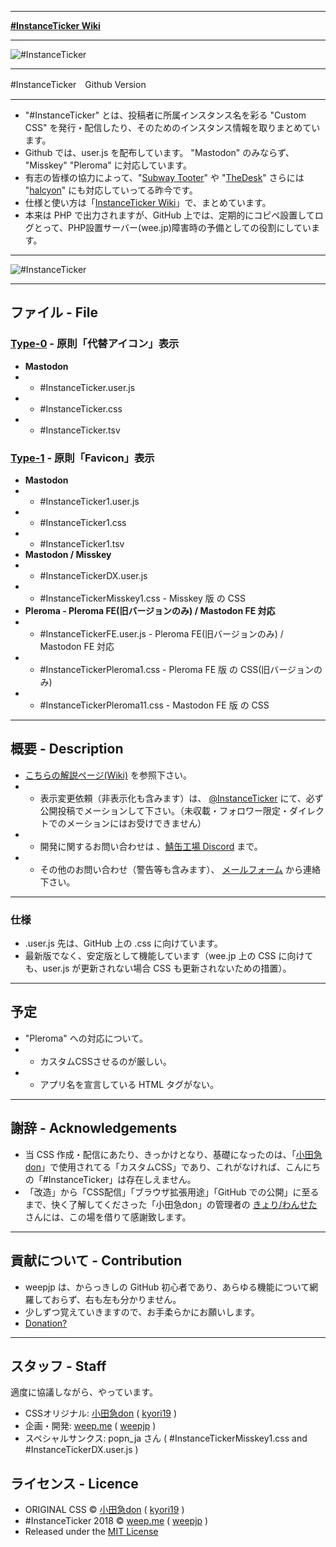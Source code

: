 <hr>

**[#InstanceTicker Wiki](https://github.com/weepjp/InstanceTicker/wiki)**

<hr>

<img src="https://res.cloudinary.com/weep/image/upload/v1551123733/it/InstanceTicker.png" title="#InstanceTicker" alt="#InstanceTicker" />
<hr>

#InstanceTicker　Github Version

<hr>

- "#InstanceTicker" とは、投稿者に所属インスタンス名を彩る "Custom CSS" を発行・配信したり、そのためのインスタンス情報を取りまとめています。
- Github では、user.js を配布しています。 "Mastodon" のみならず、 "Misskey" "Pleroma" に対応しています。
- 有志の皆様の協力によって、"[Subway Tooter](https://github.com/tateisu/SubwayTooter)" や "[TheDesk](https://github.com/cutls/TheDesk)" さらには "[halcyon](https://github.com/kaias1jp/halcyon)" にも対応していってる昨今です。
- 仕様と使い方は「[InstanceTicker Wiki](https://github.com/weepjp/InstanceTicker/wiki)」で、まとめています。
- 本来は PHP で出力されますが、GitHub 上では、定期的にコピペ設置してログとって、PHP設置サーバー(wee.jp)障害時の予備としての役割にしています。

<hr>

<img src="https://wee.jp/mastodon/tit.png" title="#InstanceTicker" alt="#InstanceTicker" />

<hr>

## ファイル - File
### [Type-0](https://github.com/weepjp/InstanceTicker/wiki/Type0) - 原則「代替アイコン」表示
- **Mastodon**
- - #InstanceTicker.user.js
- - #InstanceTicker.css
- - #InstanceTicker.tsv
### [Type-1](https://github.com/weepjp/InstanceTicker/wiki/Type1) - 原則「Favicon」表示
- **Mastodon**
- - #InstanceTicker1.user.js
- - #InstanceTicker1.css
- - #InstanceTicker1.tsv
- **Mastodon / Misskey**
- - #InstanceTickerDX.user.js
- - #InstanceTickerMisskey1.css - Misskey 版 の CSS
- **Pleroma - Pleroma FE(旧バージョンのみ) / Mastodon FE 対応**
- - #InstanceTickerFE.user.js - Pleroma FE(旧バージョンのみ) / Mastodon FE 対応
- - #InstanceTickerPleroma1.css - Pleroma FE 版 の CSS(旧バージョンのみ)
- - #InstanceTickerPleroma11.css - Mastodon FE 版 の CSS

<hr>

## 概要 - Description
- [こちらの解説ページ(Wiki)](https://github.com/weepjp/InstanceTicker/wiki) を参照下さい。
- - 表示変更依頼（非表示化も含みます）は、 <a target="_blank" rel="me" href="https://mastodon.social/@InstanceTicker">@InstanceTicker</a> にて、必ず公開投稿でメーションして下さい。（未収載・フォロワー限定・ダイレクトでのメーションにはお受けできません）
- - 開発に関するお問い合わせは 、[鯖缶工場 Discord](https://discord.gg/tCgghdP) まで。
- - その他のお問い合わせ（警告等も含みます）、 [メールフォーム](https://weep.jp/mail) から連絡下さい。

<hr>

### 仕様
- .user.js 先は、GitHub 上の .css に向けています。
- 最新版でなく、安定版として機能しています（wee.jp 上の CSS に向けても、user.js が更新されない場合 CSS も更新されないための措置）。

<hr>

## 予定
- "Pleroma" への対応について。
- - カスタムCSSさせるのが厳しい。
- - アプリ名を宣言している HTML タグがない。

<hr>

## 謝辞 - Acknowledgements
- 当 CSS 作成・配信にあたり、きっかけとなり、基礎になったのは、「[小田急don](https://odakyu.app/about)」で使用されてる「カスタムCSS」であり、これがなければ、こんにちの「#InstanceTicker」は存在しえません。
- 「改造」から「CSS配信」「ブラウザ拡張用途」「GitHub での公開」に至るまで、快く了解してくださった「小田急don」の管理者の [きょり/わんせた](https://github.com/kyori19) さんには、この場を借りて感謝致します。

<hr>

## 貢献について - Contribution
- weepjp は、からっきしの GitHub 初心者であり、あらゆる機能について網羅しておらず、右も左も分かりません。
- 少しずつ覚えていきますので、お手柔らかにお願いします。
- [Donation?](https://github.com/weepjp/InstanceTicker/wiki/ZENINAGE)

<hr>

## スタッフ - Staff
適度に協議しながら、やっています。
- CSSオリジナル: [小田急don](https://odakyu.app/about) ( [kyori19](https://github.com/kyori19) )
- 企画・開発: [weep.me](https://weep.me/about) ( [weepjp](https://github.com/weepjp) )
- スペシャルサンクス: popn_ja さん ( #InstanceTickerMisskey1.css and #InstanceTickerDX.user.js )

## ライセンス - Licence
- ORIGINAL CSS © [小田急don](https://odakyu.app/about) ( [kyori19](https://github.com/kyori19) )
- #InstanceTicker 2018 © [weep.me](https://weep.me/about) ( [weepjp](https://github.com/weepjp) )
- Released under the [MIT License](https://opensource.org/licenses/mit-license.php)
